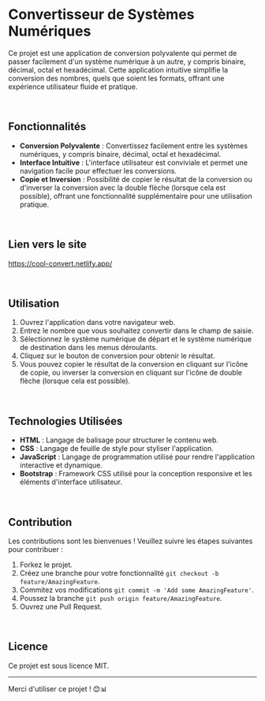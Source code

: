 # Convertisseur de Systèmes Numériques

Ce projet est une application de conversion polyvalente qui permet de passer facilement d'un système numérique à un autre, y compris binaire, décimal, octal et hexadécimal. Cette application intuitive simplifie la conversion des nombres, quels que soient les formats, offrant une expérience utilisateur fluide et pratique.

<br>

## Fonctionnalités

- **Conversion Polyvalente** : Convertissez facilement entre les systèmes numériques, y compris binaire, décimal, octal et hexadécimal.
- **Interface Intuitive** : L'interface utilisateur est conviviale et permet une navigation facile pour effectuer les conversions.
- **Copie et Inversion** : Possibilité de copier le résultat de la conversion ou d'inverser la conversion avec la double flèche (lorsque cela est possible), offrant une fonctionnalité supplémentaire pour une utilisation pratique.

<br>

## Lien vers le site
https://cool-convert.netlify.app/

<br>

## Utilisation

1. Ouvrez l'application dans votre navigateur web.
2. Entrez le nombre que vous souhaitez convertir dans le champ de saisie.
3. Sélectionnez le système numérique de départ et le système numérique de destination dans les menus déroulants.
4. Cliquez sur le bouton de conversion pour obtenir le résultat.
5. Vous pouvez copier le résultat de la conversion en cliquant sur l'icône de copie, ou inverser la conversion en cliquant sur l'icône de double flèche (lorsque cela est possible).

<br>

## Technologies Utilisées

- **HTML** : Langage de balisage pour structurer le contenu web.
- **CSS** : Langage de feuille de style pour styliser l'application.
- **JavaScript** : Langage de programmation utilisé pour rendre l'application interactive et dynamique.
- **Bootstrap** : Framework CSS utilisé pour la conception responsive et les éléments d'interface utilisateur.

<br>

## Contribution

Les contributions sont les bienvenues ! Veuillez suivre les étapes suivantes pour contribuer :

1. Forkez le projet.
2. Créez une branche pour votre fonctionnalité `git checkout -b feature/AmazingFeature`.
3. Commitez vos modifications `git commit -m 'Add some AmazingFeature'`.
4. Poussez la branche `git push origin feature/AmazingFeature`.
5. Ouvrez une Pull Request.

<br>

## Licence

Ce projet est sous licence MIT.

---

Merci d'utiliser ce projet ! 😊📊
